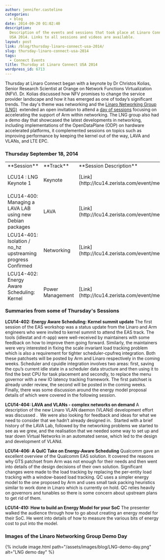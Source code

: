 ```yaml
---
author: jennifer.castelino
categories:
  - blog
date: 2014-09-20 01:02:40
description:
  Description of the events and sessions that took place at Linaro Connect
  USA 2014. Links to all sessions and videos are available.
layout: post
link: /blog/thursday-linaro-connect-usa-2014/
slug: thursday-linaro-connect-usa-2014
tags:
  - Connect Events
title: Thursday at Linaro Connect USA 2014
wordpress_id: 6713
---
```


Thursday at Linaro Connect began with a keynote by Dr Christos Kolias, Senior Research Scientist at Orange on Network Functions Virtualization (NFV). Dr. Kolias discussed how NFV promises to change the service provider landscape and how it has emerged as one of today’s significant trends. The day's theme was networking and the [Linaro Networking Group (LNG)](https://wiki-archive.linaro.org/LNG)  extended an open invitation to attend a [day of sessions](https://connect.linaro.org/lcu14/) focusing on accelerating the support of Arm within networking. The LNG group also had a demo day that showcased the latest developments in networking, including implementations of the OpenDataPlane (ODP) on hardware accelerated platforms, it complemented sessions on topics such as improving performance by keeping the kernel out of the way, LAVA and VLANs, and LTE EPC.

### **Thursday September 18, 2014**

<table width="1008" style="height: 450px;" >
<tbody >
<tr >

<td width="35%" markdown="1">
**Session**
</td>

<td width="13%" markdown="1">
**Track**
</td>

<td width="13%" markdown="1">
**Session Description**
</td>

<td width="13%" markdown="1">
**YouTube Video**
</td>

<td width="13%" markdown="1">
**Presentation**
</td>

<td width="13%" markdown="1">
**Video (Linaro Server)**
</td>
</tr>
<tr >

<td markdown="1">
LCU14 : LNG Keynote 1
</td>

<td markdown="1">
Keynote
</td>

<td markdown="1">
[Link](http://lcu14.zerista.com/event/member/137765)
</td>

<td markdown="1">
[Video](https://www.youtube.com/watch?v=tFDnj_342n4&list=UUIVqQKxCyQLJS6xvSmfndLA)
</td>

<td markdown="1">
[Presentation](https://www.slideshare.net/linaroorg/nfv-linaro-conference-sep2014kolias)
</td>

<td markdown="1">
[Link](http://people.linaro.org/linaro-connect/lcu14/videos/09-18-Thursday/LCU14%20-%20LNG%20Keynote%201.mp4)
</td>
</tr>
<tr >

<td markdown="1">

</td>

<td markdown="1">

</td>

<td markdown="1">

</td>

<td markdown="1">

</td>

<td markdown="1">

</td>

<td markdown="1">

</td>
</tr>
<tr >

<td markdown="1">
LCU14-400: Managing a LAVA LAB using new Debian packages
</td>

<td markdown="1">
LAVA
</td>

<td markdown="1">
[Link](http://lcu14.zerista.com/event/member/137767)
</td>

<td markdown="1">
[Video](https://www.youtube.com/watch?v=FzyMPZda9KM&list=UUIVqQKxCyQLJS6xvSmfndLA)
</td>

<td markdown="1">
[Presentation](http://www.slideshare.net/linaroorg/lcu14-400-managing-a-lava-lab-using-new-debian-packages)
</td>

<td markdown="1">
[Link](http://people.linaro.org/linaro-connect/lcu14/videos/09-18-Thursday/LCU14-400-%20Managing%20a%20LAVA%20LAB%20using%20new%20Debian%20packages.mp4)
</td>
</tr>
<tr >

<td markdown="1">
LCU14-401: Isolation / no_hz upstreaming progress Confirmed
</td>

<td markdown="1">
Networking
</td>

<td markdown="1">
[Link](http://lcu14.zerista.com/event/member/137768)
</td>

<td markdown="1">
[Video](https://www.youtube.com/watch?v=j55hcmdP2Ok&list=UUIVqQKxCyQLJS6xvSmfndLA)
</td>

<td markdown="1">
[Presentation](http://www.slideshare.net/linaroorg/lcu14-401-isolation-no-hz-upstreaming-progress)
</td>

<td markdown="1">
[Link](http://people.linaro.org/linaro-connect/lcu14/videos/09-18-Thursday/LCU14-401-%20Isolation%20-%20no_hz%20upstreaming%20progress%20Confirmed.mp4)
</td>
</tr>
<tr >

<td markdown="1">
LCU14-402: Energy Aware Scheduling: Kernel summit update
</td>

<td markdown="1">
Power Management
</td>

<td markdown="1">
[Link](http://lcu14.zerista.com/event/member/137769)
</td>

<td markdown="1">
[Video](https://www.youtube.com/watch?v=UhmfeCqQrxU&list=UUIVqQKxCyQLJS6xvSmfndLA)
</td>

<td markdown="1">
[ Presentation](http://www.slideshare.net/linaroorg/lcu14-402-kernel-summitupdatefinal-39262924)
</td>

<td markdown="1">
[Link](http://people.linaro.org/linaro-connect/lcu14/videos/09-18-Thursday/LCU14-402-%20Energy%20Aware%20Scheduling-%20Kernel%20summit%20update.mp4)
</td>
</tr>
<tr >

<td markdown="1">

</td>

<td markdown="1">

</td>

<td markdown="1">

</td>

<td markdown="1">

</td>

<td markdown="1">

</td>

<td markdown="1">

</td>
</tr>
<tr >

<td markdown="1">
LCU14-404: LAVA and VLANs – complex networks on demand
</td>

<td markdown="1">
Networking
</td>

<td markdown="1">
[Link](http://lcu14.zerista.com/event/member/137772)
</td>

<td markdown="1">
[Video](https://www.youtube.com/watch?v=Qb_NwuDFAyA&list=UUIVqQKxCyQLJS6xvSmfndLA)
</td>

<td markdown="1">
[Presentation](http://www.slideshare.net/linaroorg/lcu14-404-lava-vlans-complex-networks-on-demand)
</td>

<td markdown="1">
[Link](http://people.linaro.org/linaro-connect/lcu14/videos/09-18-Thursday/LCU14-404-%20LAVA%20and%20VLANs%20-%20complex%20networks%20on%20demand.mp4)
</td>
</tr>
<tr >

<td markdown="1">
LCU14-405: Linaro EMACS users BOF
</td>

<td markdown="1">
N/A
</td>

<td markdown="1">
[Link](http://lcu14.zerista.com/event/member/137773)
</td>

<td markdown="1">
[Video](https://www.youtube.com/watch?v=e7ryNq70wQU&list=UUIVqQKxCyQLJS6xvSmfndLA)
</td>

<td markdown="1">
Not available
</td>

<td markdown="1">
[Link](http://people.linaro.org/linaro-connect/lcu14/videos/09-18-Thursday/LCU14-405-%20EMACS%20users%20BoFs.mp4)
</td>
</tr>
<tr >

<td markdown="1">
LCU14-406: A QuIC Take on Energy-Aware Scheduling
</td>

<td markdown="1">
Power Management
</td>

<td markdown="1">
[Link](http://lcu14.zerista.com/event/member/137774)
</td>

<td markdown="1">
[Video](https://www.youtube.com/watch?v=2xb0vOV-E6E&list=UUIVqQKxCyQLJS6xvSmfndLA)
</td>

<td markdown="1">
P[resentation](http://www.slideshare.net/linaroorg/lcu14-406-a-quick-take-on-energyaware-scheduling)
</td>

<td markdown="1">
[Link](http://people.linaro.org/linaro-connect/lcu14/videos/09-18-Thursday/LCU14-406-%20A%20QuIC%20Take%20on%20Energy-Aware%20Scheduling.mp4)
</td>
</tr>
<tr >

<td markdown="1">

</td>

<td markdown="1">

</td>

<td markdown="1">

</td>

<td markdown="1">

</td>

<td markdown="1">

</td>

<td markdown="1">

</td>
</tr>
<tr >

<td markdown="1">
LCU14-409: BoF – Kernel Testing Made Easy
</td>

<td markdown="1">
Automation & Validation
</td>

<td markdown="1">
[Link](http://lcu14.zerista.com/event/member/137777)
</td>

<td markdown="1">
[Video](https://www.youtube.com/watch?v=Om7V8NEaC3k&list=UUIVqQKxCyQLJS6xvSmfndLA)
</td>

<td markdown="1">
Not available
</td>

<td markdown="1">
[Link](http://people.linaro.org/linaro-connect/lcu14/videos/09-18-Thursday/LCU14-409-%20BoF%20-%20Kernel%20Testing%20Made%20Easy.mp4)
</td>
</tr>
<tr >

<td markdown="1">
LCU14-410: How to build an Energy Model for your SoC
</td>

<td markdown="1">
Power Management
</td>

<td markdown="1">
[Link](http://lcu14.zerista.com/event/member/137778)
</td>

<td markdown="1">
[Video](https://www.youtube.com/watch?v=JfZt8W3NVgk&list=UUIVqQKxCyQLJS6xvSmfndLA)
</td>

<td markdown="1">
[Presentation](http://www.slideshare.net/linaroorg/lcu14-410-how-tobuildanenergymodelforyoursoc)
</td>

<td markdown="1">
[Link](http://people.linaro.org/linaro-connect/lcu14/videos/09-18-Thursday/LCU14-410-%20How%20to%20build%20an%20Energy%20Model%20for%20your%20SoC.mp4)
</td>
</tr>
<tr >

<td markdown="1">
 LCU14-411: From zero to booting nanodroid with 64bit support
</td>

<td markdown="1">
 Android
</td>

<td markdown="1">
 [Link](http://lcu14.zerista.com/event/member/137779)
</td>

<td markdown="1">
[ Video](https://www.youtube.com/watch?v=saqxLIgrJhg&list=UUIVqQKxCyQLJS6xvSmfndLA)
</td>

<td markdown="1">
 Not available
</td>

<td markdown="1">
 [Link](http://people.linaro.org/linaro-connect/lcu14/videos/09-18-Thursday/LCU14-411-%20From%20zero%20to%20booting%20nandroid%20with%2064bit%20support.mp4)
</td>
</tr>
</tbody>
</table>

### Summaries from some of Thursday's Sessions

**LCU14-402: Energy Aware Scheduling: Kernel summit update** The first session of the EAS workshop was a status update from the Linaro and Arm engineers who were invited to kernel summit to attend the EAS track. The tools (idlestat and rt-app) were well-received by maintainers with some feedback on how to improve them going forward. Similarly, the maintainers were very interested in fixing the scale invariant load tracking problem which is also a requirement for tighter scheduler-cpufreq integration. Both these patchsets will be posted by Arm and Linaro respectively in the coming weeks. Scheduler and cpuidle integration involves two areas: first, saving the cpu’s current idle state in a scheduler data structure and then using it to find the best CPU for task placement and secondly, to replace the menu governor with a new IO latency tracking framework. The first patchset is already under review, the second will be posted in the coming weeks. Finally, there was some discussion around the energy model proposal details of which were covered in the following session.

**LCU14-404: LAVA and VLANs - complex networks on demand** A description of the new Linaro VLAN daemon (VLANd) development effort was discussed .  We were also looking for feedback and ideas for what we need to consider that we hadn’t already designed in.  Started with a brief history of the LAVA Lab, followed by the networking problems we started to see as we grew, and the realisation that we needed some way to set up and tear down Virtual Networks in an automated sense, which led to the design and development of VLANd.

**LCU14-406: A QuIC Take on Energy-Aware Scheduling** Qualcomm gave an excellent overview of the Qualcomm EAS solution. It covered the reasons why GTS patchset from Arm was not enough for their needs and then went into details of the design decisions of their own solution. Significant changes were made to the load tracking by replacing the per-entity load tracking with a window-based load tracking. QC uses a simpler energy model to the one proposed by Arm and uses small task packing heuristics similar to work done in Linaro which is currently on hold. QC relies heavily on governors and tunables so there is some concern about upstream plans to get rid of them.

**LCU14-410: How to build an Energy Model for your SoC** The presenter walked the audience through how to go about creating an energy model for their SoC. He went into details of how to measure the various bits of energy cost to put into the model.

### **Images of the Linaro Networking Group Demo Day**

{% include image.html path="/assets/images/blog/LNG-demo-day.png" alt="LNG demo day" %}
